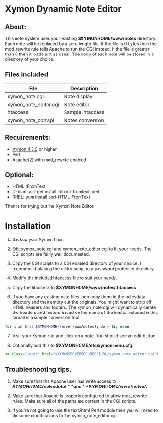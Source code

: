 Xymon Dynamic Note Editor
================================
## About:
This note system uses your existing **$XYMONHOME/www/notes**
directory. Each note will be replaced by a zero
length file. If the file is 0 bytes then the
mod_rewrite rule tells Apache to run the CGI
instead. If the file is greater than 0 then it loads
just as usual. The body of each note will be stored
in a directory of your choice.

## Files included: 
| File                  | Description      |
|-----------------------|------------------|
| xymon_note.cgi        | Note display     |
| xymon_note_editor.cgi | Note editor      |
| htaccess              | Sample .htaccess |
| xymon_note_conv.pl    | Notes conversion |

## Requirements: 
* [Xymon 4.3.0](https://www.xymon.com/) or higher
* Perl
* Apache(2) with mod_rewrite enabled

## Optional:
* HTML::FromText
 * Debian: apt-get install libhtml-fromtext-perl 
 * RHEL: yum install perl-HTML-FromText
	
Thanks for trying out the Xymon Note Editor.

Installation
================================

1. Backup your Xymon files.

2. Edit xymon_note.cgi and xymon_note_editor.cgi to fit your needs. The CGI scripts are fairly well documented.

3. Copy the CGI scripts to a CGI enabled directory of your choice. I recommend placing the editor script in a password protected directory. 

4. Modify the included htaccess file to suit your needs. 

5. Copy the htaccess to **$XYMONHOME/www/notes/.htaccess**

6. If you have any existing note files then copy them to the notesdata directory and then empty out the originals. You might want to strip off HTML headers and footers. The xymon_note.cgi will dynamically create the headers and footers based on the name of the hosts. Included in this tarball is a simple conversion tool.
  ```bash
  for i in $(ls $XYMONHOME/server/www/notes); do > $i; done
  ```

7. Visit your Xymon site and click on a note. You should see an edit button. 

8. Optionally add this to **$XYMONHOME/etc/xymonmenu.cfg**.
```html
<a class="inner" href="$XYMONSERVERSECURECGIURL/xymon_note_editor.cgi">Edit notes</a>
```

## Troubleshooting tips.
1. Make sure that the Apache user has write access to **$XYMONHOME/notesdata/** and **$XYMONHOME/www/notes/**.

2. Make sure that Apache is properly configured to allow mod_rewrite rules.	Make sure all of the paths are correct in the CGI scripts.

3. If you're not going to use the text2html Perl module then you will need to do some modifications to the xymon_note_editor.cgi.
